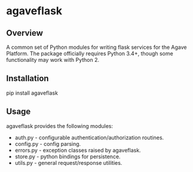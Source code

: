 # agaveflask #

## Overview ##

A common set of Python modules for writing flask services for the Agave Platform. The package officially requires Python
3.4+, though some functionality may work with Python 2.

## Installation ##
pip install agaveflask

## Usage ##
agaveflask provides the following modules:

* auth.py - configurable authentication/authorization routines.
* config.py - config parsing.
* errors.py - exception classes raised by agaveflask.
* store.py - python bindings for persistence.
* utils.py - general request/response utilities.
